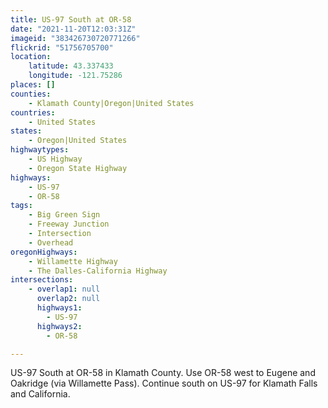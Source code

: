 ```yaml
---
title: US-97 South at OR-58
date: "2021-11-20T12:03:31Z"
imageid: "383426730720771266"
flickrid: "51756705700"
location:
    latitude: 43.337433
    longitude: -121.75286
places: []
counties:
    - Klamath County|Oregon|United States
countries:
    - United States
states:
    - Oregon|United States
highwaytypes:
    - US Highway
    - Oregon State Highway
highways:
    - US-97
    - OR-58
tags:
    - Big Green Sign
    - Freeway Junction
    - Intersection
    - Overhead
oregonHighways:
    - Willamette Highway
    - The Dalles-California Highway
intersections:
    - overlap1: null
      overlap2: null
      highways1:
        - US-97
      highways2:
        - OR-58

---
```

US-97 South at OR-58 in Klamath County.  Use OR-58 west to Eugene and Oakridge (via Willamette Pass).  Continue south on US-97 for Klamath Falls and California.